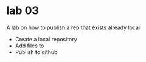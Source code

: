 # lab 03
A lab on how to publish a  rep that exists already local

* Create a local repository
* Add files to
* Publish to github